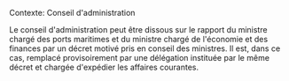 Contexte: Conseil d'administration

Le conseil d'administration peut être dissous sur le rapport du ministre chargé des ports maritimes et du ministre chargé de l'économie et des finances par un décret motivé pris en conseil des ministres. Il est, dans ce cas, remplacé provisoirement par une délégation instituée par le même décret et chargée d'expédier les affaires courantes.